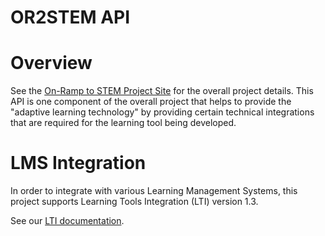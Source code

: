 # OR2STEM API

# Overview

See the [On-Ramp to STEM Project Site](project_site) for the overall project
details. This API is one component of the overall project that helps to provide
the "adaptive learning technology" by providing certain technical integrations
that are required for the learning tool being developed.

# LMS Integration

In order to integrate with various Learning Management Systems, this project
supports Learning Tools Integration (LTI) version 1.3.

See our [LTI documentation](lti/index.md).


[project_site]: https://sites.google.com/mail.fresnostate.edu/onramptostem